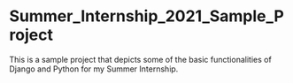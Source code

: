 # Summer_Internship_2021_Sample_Project
This is a sample project that depicts some of the basic functionalities of Django and Python for my Summer Internship.
